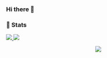 ### Hi there 👋
### 🚦 Stats

<a href="https://github.com/sfxfs">
  <img src="https://github-readme-stats.vercel.app/api?username=sfxfs&show_icons=true&hide=commits" />
</a>
<a href="https://github.com/natee/website">
  <img src="https://github-readme-stats.vercel.app/api/top-langs/?username=sfxfs&layout=compact&hide=vim,qml,javascript,html,css,qmake,assembly,cmake&langs_count=10" />
</a>

<p align="center"> 
  <img src="https://profile-counter.glitch.me/sfxfs/count.svg" />
</p>
